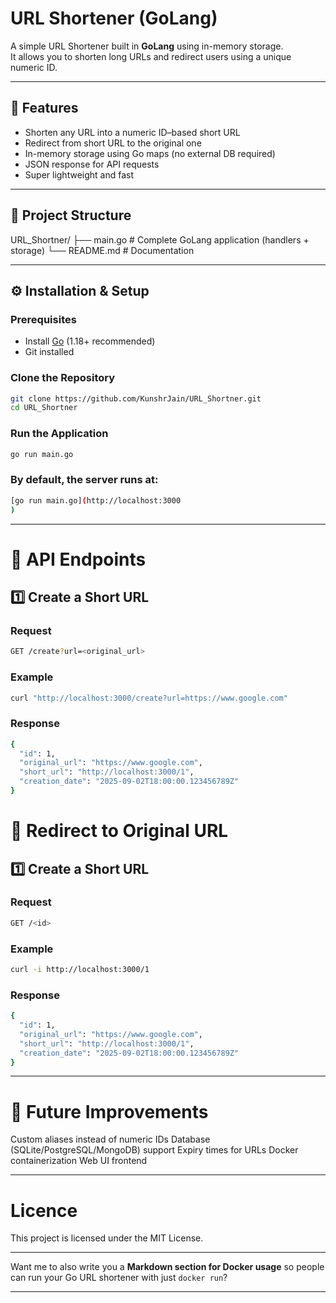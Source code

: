 # URL Shortener (GoLang)

A simple URL Shortener built in **GoLang** using in-memory storage.  
It allows you to shorten long URLs and redirect users using a unique numeric ID.  

---

## 🚀 Features
- Shorten any URL into a numeric ID–based short URL  
- Redirect from short URL to the original one  
- In-memory storage using Go maps (no external DB required)  
- JSON response for API requests  
- Super lightweight and fast  

---

## 📂 Project Structure

URL_Shortner/
├── main.go # Complete GoLang application (handlers + storage)
└── README.md # Documentation

---

## ⚙️ Installation & Setup

### Prerequisites
- Install [Go](https://go.dev/dl/) (1.18+ recommended)  
- Git installed  

### Clone the Repository
```bash
git clone https://github.com/KunshrJain/URL_Shortner.git
cd URL_Shortner
```

### Run the Application
```bash
go run main.go
```
### By default, the server runs at:
```bash
[go run main.go](http://localhost:3000
)
```

---

# 📡 API Endpoints
## 1️⃣ Create a Short URL

### Request
```bash
GET /create?url=<original_url>
```

### Example
```bash
curl "http://localhost:3000/create?url=https://www.google.com"
```

### Response
```bash
{
  "id": 1,
  "original_url": "https://www.google.com",
  "short_url": "http://localhost:3000/1",
  "creation_date": "2025-09-02T18:00:00.123456789Z"
}
```
# 📡 Redirect to Original URL
## 1️⃣ Create a Short URL

### Request
```bash
GET /<id>
```

### Example
```bash
curl -i http://localhost:3000/1
```

### Response
```bash
{
  "id": 1,
  "original_url": "https://www.google.com",
  "short_url": "http://localhost:3000/1",
  "creation_date": "2025-09-02T18:00:00.123456789Z"
}
```

---

# 📖 Future Improvements

Custom aliases instead of numeric IDs
Database (SQLite/PostgreSQL/MongoDB) support
Expiry times for URLs
Docker containerization
Web UI frontend

---

# Licence
This project is licensed under the MIT License.

---

Want me to also write you a **Markdown section for Docker usage** so people can run your Go URL shortener with just `docker run`?

---
